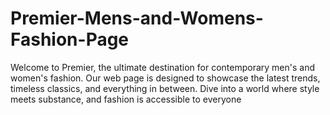 # Premier-Mens-and-Womens-Fashion-Page
Welcome to Premier, the ultimate destination for contemporary men's and women's fashion. Our web page is designed to showcase the latest trends, timeless classics, and everything in between. Dive into a world where style meets substance, and fashion is accessible to everyone
